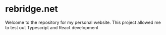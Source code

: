 # rebridge.net

Welcome to the repository for my personal website. This project allowed me to test out Typescript and React development
